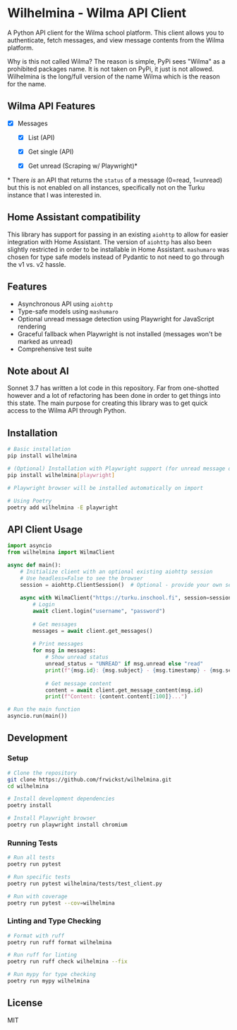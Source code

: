 # Wilhelmina - Wilma API Client

A Python API client for the Wilma school platform. This client allows you to authenticate, fetch messages, and view message contents from the Wilma platform.

Why is this not called Wilma? The reason is simple, PyPi sees "Wilma" as a prohibited packages name. It
is not taken on PyPi, it just is not allowed. Wilhelmina is the long/full version of the name Wilma which
is the reason for the name.

## Wilma API Features

- [X] Messages
  - [X] List (API)
  - [X] Get single (API)
  - [X] Get unread (Scraping w/ Playwright)\*


\* There _is_ an API that returns the `status` of a message (0=read, 1=unread) but this is not enabled on all instances, specifically not on the Turku instance that I was interested in. 

## Home Assistant compatibility

This library has support for passing in an existing `aiohttp` to allow for easier integration with
Home Assistant. The version of `aiohttp` has also been slightly restricted in order to be installable
in Home Assistant. `mashumaro` was chosen for type safe models instead of Pydantic to not need to
go through the v1 vs. v2 hassle.

## Features

- Asynchronous API using `aiohttp`
- Type-safe models using `mashumaro`
- Optional unread message detection using Playwright for JavaScript rendering
- Graceful fallback when Playwright is not installed (messages won't be marked as unread)
- Comprehensive test suite

## Note about AI

Sonnet 3.7 has written a lot code in this repository. Far from one-shotted however and a lot of
refactoring has been done in order to get things into this state. The main purpose for creating
this library was to get quick access to the Wilma API through Python.

## Installation

```bash
# Basic installation
pip install wilhelmina

# (Optional) Installation with Playwright support (for unread message detection)
pip install wilhelmina[playwright]

# Playwright browser will be installed automatically on import

# Using Poetry
poetry add wilhelmina -E playwright
```

## API Client Usage

```python
import asyncio
from wilhelmina import WilmaClient

async def main():
    # Initialize client with an optional existing aiohttp session
    # Use headless=False to see the browser
    session = aiohttp.ClientSession()  # Optional - provide your own session
    
    async with WilmaClient("https://turku.inschool.fi", session=session, headless=True) as client:
        # Login
        await client.login("username", "password")
        
        # Get messages
        messages = await client.get_messages()
        
        # Print messages
        for msg in messages:
            # Show unread status
            unread_status = "UNREAD" if msg.unread else "read"
            print(f"{msg.id}: {msg.subject} - {msg.timestamp} - {msg.sender} - {unread_status}")
            
            # Get message content
            content = await client.get_message_content(msg.id)
            print(f"Content: {content.content[:100]}...")

# Run the main function
asyncio.run(main())
```

## Development

### Setup

```bash
# Clone the repository
git clone https://github.com/frwickst/wilhelmina.git
cd wilhelmina

# Install development dependencies
poetry install

# Install Playwright browser
poetry run playwright install chromium
```

### Running Tests

```bash
# Run all tests
poetry run pytest

# Run specific tests
poetry run pytest wilhelmina/tests/test_client.py

# Run with coverage
poetry run pytest --cov=wilhelmina
```

### Linting and Type Checking

```bash
# Format with ruff
poetry run ruff format wilhelmina

# Run ruff for linting
poetry run ruff check wilhelmina --fix

# Run mypy for type checking
poetry run mypy wilhelmina
```

## License

MIT
